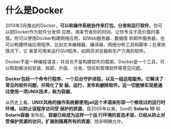 什么是Docker
===================================================================================
2013年3月推出的Docker，**可以和操作系统协作来打包、分发和运行软件**。你可以把Docker作为软件分发供
应商，用来节省你的时间，让你专注于高价值的事情。你可以使用Docker构建网络应用，如Web服务器、数据库
和邮件服务器，也可以构建终端应用程序，比如文本编辑器、编译器、网络分析工具和脚本；在某些情况下，它
甚至可用来运行GUI程序，如网页浏览器和生产力类的软件。

Docker不是一种编程语言，并且也不是构建软件的框架。Docker是一个工具，可以帮助解决如安装、拆卸、升级、
分发、信任和管理软件等常见问题。

**Docker包括一个命令行程序、一个后台守护进程，以及一组远程服务。它解决了常见的软件问题，并简化了安
装、运行、发布和删除软件。这一切能够实现是通过使用一项UNIX技术，称为容器**。

从历史上看，**UNIX风格的操作系统都使用jail这个术语来形容一个修改过的运行时环境，以防止该程序访问受
保护的资源**。自2005年以来，Sun的 **Solaris 10** 和 **Solaris容器** 发布后，**容器已经成为这样一个运
行环境的首选术语，已经从防止对受保护资源的访问，扩展到隔离所有的资源**，除非明确允许。






